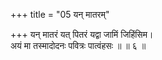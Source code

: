 +++
title = "05 यन् मातरम्"

+++
यन् मातरं यत् पितरं यद्वा जामिं जिहिंसिम।  
अयं मा तस्मादोदनः पवित्रः पात्वंहसः ॥ ॥ ६ ॥